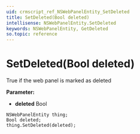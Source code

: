 ```yaml
---
uid: crmscript_ref_NSWebPanelEntity_SetDeleted
title: SetDeleted(Bool deleted)
intellisense: NSWebPanelEntity.SetDeleted
keywords: NSWebPanelEntity, GetDeleted
so.topic: reference
---
```


# SetDeleted(Bool deleted)

True if the web panel is marked as deleted

**Parameter:** 
* **deleted** Bool

```crmscript
NSWebPanelEntity thing;
Bool deleted;
thing.SetDeleted(deleted);
```

